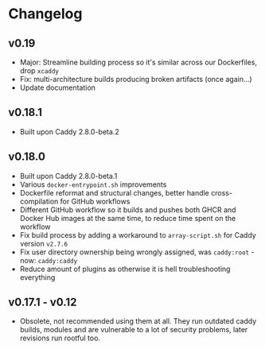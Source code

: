 # Changelog

## v0.19
- Major: Streamline building process so it's similar across our Dockerfiles, drop `xcaddy`
- Fix: multi-architecture builds producing broken artifacts (once again...)
- Update documentation

## v0.18.1
- Built upon Caddy 2.8.0-beta.2

## v0.18.0

- Built upon Caddy 2.8.0-beta.1
- Various `docker-entrypoint.sh` improvements
- Dockerfile reformat and structural changes, better handle cross-compilation for GitHub workflows
- Different GitHub workflow so it builds and pushes both GHCR and Docker Hub images at the same time, to reduce time spent on the workflow
- Fix build process by adding a workaround to `array-script.sh` for Caddy version `v2.7.6`
- Fix user directory ownership being wrongly assigned, was `caddy:root` - now: `caddy:caddy`
- Reduce amount of plugins as otherwise it is hell troubleshooting everything

## v0.17.1 - v0.12
- Obsolete, not recommended using them at all. They run outdated caddy builds, modules and are vulnerable to a lot of security problems, later revisions run rootful too.
